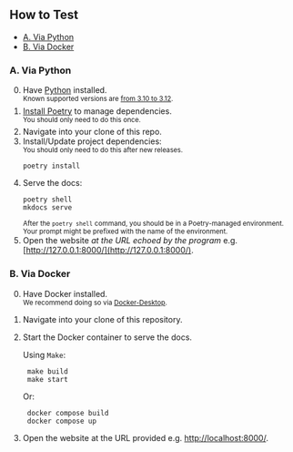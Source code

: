 ## How to Test

- [A. Via Python](#a-via-python)
- [B. Via Docker](#b-via-docker)

### A. Via Python

0. Have [Python](https://www.python.org/) installed.\
    <sup>Known supported versions are [from 3.10 to 3.12](https://github.com/TACC/TACC-Docs/blob/v0.10.1/pyproject.toml#L9).</sup>
1. [Install Poetry](https://python-poetry.org/docs/#installation) to manage dependencies.\
    <sup>You should only need to do this once.</sup>
2. Navigate into your clone of this repo.
3. Install/Update project dependencies:\
    <sup>You should only need to do this after new releases.</sup>
    ```shell
    poetry install
    ```
4. Serve the docs:
    ```shell
    poetry shell
    mkdocs serve
    ```
    <sup>After the `poetry shell` command, you should be in a Poetry-managed environment. Your prompt might be prefixed with the name of the environment.</sup>
5. Open the website _at the URL echoed by the program_ e.g.
    [http://127.0.0.1:8000/](http://127.0.0.1:8000/).

### B. Via Docker

0. Have Docker installed.\
    <sup>We recommend doing so via [Docker-Desktop](https://www.docker.com/products/docker-desktop).</sup>
1. Navigate into your clone of this repository.
2. Start the Docker container to serve the docs.

   Using `Make`:
   ```shell
    make build
    make start
    ```
   Or:
   ```shell
    docker compose build
    docker compose up
    ```
3. Open the website at the URL provided e.g.
    [http://localhost:8000/](http://localhost:8000/).
